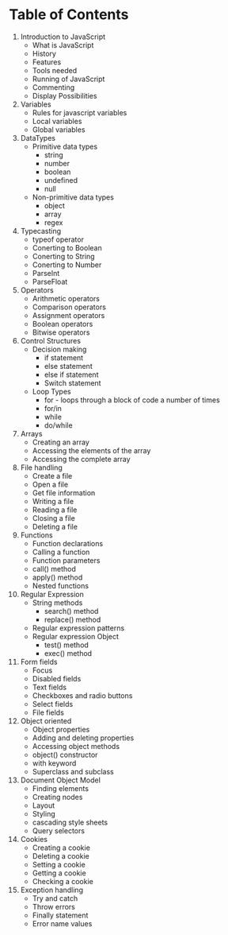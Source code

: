 # Table of Contents

1. Introduction to JavaScript
	* What is JavaScript
	* History
	* Features
	* Tools needed
	* Running of JavaScript
	* Commenting
	* Display Possibilities
2. Variables
	* Rules for javascript variables
	* Local variables
	* Global variables
3. DataTypes
	* Primitive data types
		- string
		- number
		- boolean
		- undefined
		- null
	* Non-primitive data types
		- object
		- array
		- regex
4. Typecasting
	* typeof operator
	* Conerting to Boolean
	* Conerting to String
	* Conerting to Number
	* ParseInt
	* ParseFloat
5. Operators
	* Arithmetic operators
	* Comparison operators
	* Assignment operators 
	* Boolean operators
	* Bitwise operators 
6. Control Structures
	* Decision making
		- if statement 
		- else statement
		- else if statement 
		- Switch statement
	* Loop Types
		- for - loops through a block of code a number of times
		- for/in
		- while
		- do/while
7. Arrays
	* Creating an array
	* Accessing the elements of the array
	* Accessing the complete array
8. File handling
	* Create a file
	* Open a file
	* Get file information
	* Writing a file
	* Reading a file
	* Closing a file
	* Deleting a file
9. Functions
	* Function declarations
	* Calling a function
	* Function parameters
	* call() method
	* apply() method
	* Nested functions
10. Regular Expression
	* String methods
		- search() method
		- replace() method
	* Regular expression patterns
	* Regular expression Object
		- test() method
		- exec() method
11. Form fields
	* Focus
	* Disabled fields
	* Text fields
	* Checkboxes and radio buttons
	* Select fields
	* File fields
12. Object oriented	
	* Object properties
	* Adding and deleting properties
	* Accessing object methods
	* object() constructor
	* with keyword
	* Superclass and subclass
13. Document Object Model
	* Finding elements
	* Creating nodes
	* Layout
	* Styling
	* cascading style sheets
	* Query selectors
14. Cookies
	* Creating a cookie
	* Deleting a cookie
	* Setting a cookie
	* Getting a cookie
	* Checking a cookie
15. Exception handling
	* Try and catch
	* Throw errors
	* Finally statement
	* Error name values



	

	
